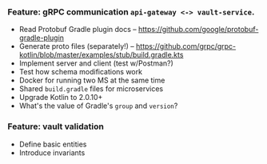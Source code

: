 ### Feature: gRPC communication `api-gateway <-> vault-service`.
- Read Protobuf Gradle plugin docs – https://github.com/google/protobuf-gradle-plugin
- Generate proto files (separately!) – https://github.com/grpc/grpc-kotlin/blob/master/examples/stub/build.gradle.kts
- Implement server and client (test w/Postman?)
- Test how schema modifications work
- Docker for running two MS at the same time
- Shared `build.gradle` files for microservices
- Upgrade Kotlin to 2.0.10+
- What's the value of Gradle's `group` and `version`?

### Feature: vault validation
- Define basic entities
- Introduce invariants
